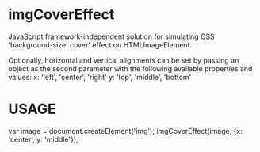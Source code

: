 imgCoverEffect
==============

JavaScript framework-independent solution for simulating CSS 'background-size: cover' effect on HTMLImageElement.

Optionally, horizontal and vertical alignments can be set by passing an object as the second parameter with the following available properties and values:
      x: 'left', 'center', 'right'
      y: 'top', 'middle', 'bottom'

USAGE
==============
var image = document.createElement('img');
imgCoverEffect(image, {x: 'center', y: 'middle'});
